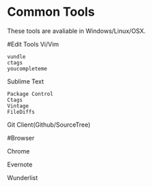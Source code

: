 Common Tools
========
These tools are avaliable in Windows/Linux/OSX.



#Edit Tools
Vi/Vim

	vundle
	ctags
	youcompleteme

Sublime Text
	
	Package Control
	Ctags
	Vintage
	FileDiffs
	

Git Client(Github/SourceTree)


#Browser

Chrome

Evernote

Wunderlist

